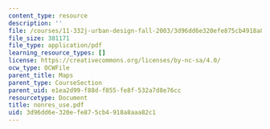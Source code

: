 ```yaml
---
content_type: resource
description: ''
file: /courses/11-332j-urban-design-fall-2003/3d96dd6e320efe875cb4918a8aaa82c1_nonres_use.pdf
file_size: 381171
file_type: application/pdf
learning_resource_types: []
license: https://creativecommons.org/licenses/by-nc-sa/4.0/
ocw_type: OCWFile
parent_title: Maps
parent_type: CourseSection
parent_uid: e1ea2d99-f88d-f855-fe8f-532a7d8e76cc
resourcetype: Document
title: nonres_use.pdf
uid: 3d96dd6e-320e-fe87-5cb4-918a8aaa82c1
---
```

